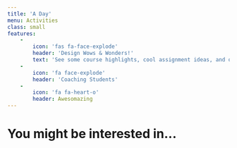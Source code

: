 ```yaml
---
title: 'A Day'
menu: Activities
class: small
features:
    -
        icon: 'fas fa-face-explode'
        header: 'Design Wows & Wonders!'
        text: 'See some course highlights, cool assignment ideas, and other nifty design ideas'
    -
        icon: 'fa face-explode'
        header: 'Coaching Students'
    -
        icon: 'fa fa-heart-o'
        header: Awesomazing
---
```


# You might be interested in...
